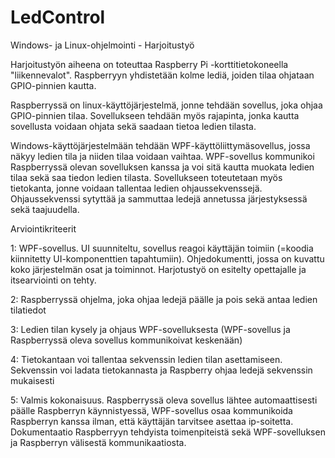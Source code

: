 # LedControl
Windows- ja Linux-ohjelmointi - Harjoitustyö

Harjoitustyön aiheena on toteuttaa Raspberry Pi -korttitietokoneella "liikennevalot". Raspberryyn yhdistetään kolme lediä, joiden tilaa ohjataan GPIO-pinnien kautta. 

Raspberryssä on linux-käyttöjärjestelmä, jonne tehdään sovellus, joka ohjaa GPIO-pinnien tilaa. Sovellukseen tehdään myös rajapinta, jonka kautta sovellusta voidaan ohjata sekä saadaan tietoa ledien tilasta.

Windows-käyttöjärjestelmään tehdään WPF-käyttöliittymäsovellus, jossa näkyy ledien tila ja niiden tilaa voidaan vaihtaa. WPF-sovellus kommunikoi Raspberryssä olevan sovelluksen kanssa ja voi sitä kautta muokata ledien tilaa sekä saa tiedon ledien tilasta. Sovellukseen toteutetaan myös tietokanta, jonne voidaan tallentaa ledien ohjaussekvenssejä. Ohjaussekvenssi sytyttää ja sammuttaa ledejä annetussa järjestyksessä sekä taajuudella.

Arviointikriteerit

1: WPF-sovellus. UI suunniteltu, sovellus reagoi käyttäjän toimiin (=koodia kiinnitetty UI-komponenttien tapahtumiin). Ohjedokumentti, jossa on kuvattu koko järjestelmän osat ja toiminnot. Harjotustyö on esitelty opettajalle ja itsearviointi on tehty.

 

2: Raspberryssä ohjelma, joka ohjaa ledejä päälle ja pois sekä antaa ledien tilatiedot

 

3: Ledien tilan kysely ja ohjaus WPF-sovelluksesta (WPF-sovellus ja Raspberryssä oleva sovellus kommunikoivat keskenään)

 

4: Tietokantaan voi tallentaa sekvenssin ledien tilan asettamiseen. Sekvenssin voi ladata tietokannasta ja Raspberry ohjaa ledejä sekvenssin mukaisesti

 

5: Valmis kokonaisuus. Raspberryssä oleva sovellus lähtee automaattisesti päälle Raspberryn käynnistyessä, WPF-sovellus osaa kommunikoida Raspberryn kanssa ilman, että käyttäjän tarvitsee asettaa ip-soitetta. Dokumentaatio Raspberryyn tehdyista toimenpiteistä sekä WPF-sovelluksen ja Raspberryn välisestä kommunikaatiosta.
